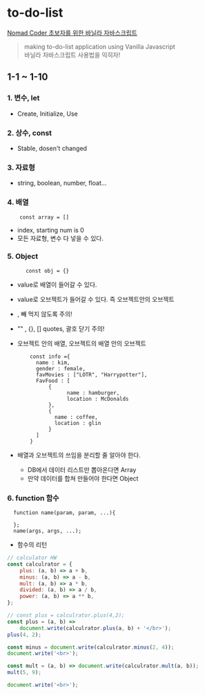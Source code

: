 # to-do-list

[Nomad Coder 초보자를 위한 바닐라 자바스크립트](https://youtu.be/wUHncG3VwPw)

> making to-do-list application using Vanilla Javascript <br> 바닐라 자바스크립트 사용법을 익히자!

## 1-1 ~ 1-10

### 1. 변수, let

-   Create, Initialize, Use

### 2. 상수, const

-   Stable, dosen't changed

### 3. 자료형

-   string, boolean, number, float...

### 4. 배열

        const array = []

-   index, starting num is 0
-   모든 자료형, 변수 다 넣을 수 있다.

### 5. Object

          const obj = {}

-   value로 배열이 들어갈 수 있다.
-   value로 오브젝트가 들어갈 수 있다. 즉 오브젝트안의 오브젝트
-   , 빼 먹지 않도록 주의!
-   "" , {}, [] quotes, 괄호 닫기 주의!
-   오브젝트 안의 배열, 오브젝트의 배열 안의 오브젝트

            const info ={
              name : kim,
              gender : female,
              favMovies : ["LOTR", "Harrypotter"],
              FavFood : [
                  {
                        name : hamburger,
                        location : McDonalds
                  },
                  {
                    name : coffee,
                    location : glin
                  }
              ]
            }

-   배열과 오브젝트의 쓰임을 분리할 줄 알아야 한다.
    -   DB에서 데이터 리스트만 뽑아온다면 Array
    -   만약 데이터를 합쳐 만들어야 한다면 Object

### 6. function 함수

      function name(param, param, ...){

      };
      name(args, args, ...);

-   함수의 리턴

```javascript
// calculator HW
const calculrator = {
    plus: (a, b) => a + b,
    minus: (a, b) => a - b,
    mult: (a, b) => a * b,
    divided: (a, b) => a / b,
    power: (a, b) => a ** b,
};

// const plus = calculrator.plus(4,2);
const plus = (a, b) =>
    document.write(calculrator.plus(a, b) + '</br>');
plus(4, 2);

const minus = document.write(calculrator.minus(2, 4));
document.write('<br>');

const mult = (a, b) => document.write(calculrator.mult(a, b));
mult(5, 9);

document.write('<br>');
```
